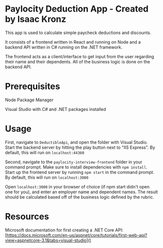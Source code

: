 # Paylocity Deduction App - Created by Isaac Kronz
This app is used to calculate simple paycheck deductions and discounts.

It consists of a frontend written in React and running on Node
and a backend API written in C# running on the .NET framework.

The frontend acts as a client/interface to get input from the user regarding
their name and their dependents. All of the business logic is done on the backend API.

# Prerequisites

Node Package Manager

Visual Studio with C# and .NET packages installed

# Usage
First, navigate to `DeductibleApi`, and open the folder with Visual Studio.
Start the backend server by hitting the play button next to "IIS Express".
By default, this will run on `localhost:44360`

Second, navigate to the `paylocity-interview-frontend` folder in your command prompt.
Make sure to install dependencies with `npm install`.
Start up the frontend server by running `npm start` in the command prompt.
By default, this will run on `localhost:3000`

Open `localhost:3000` in your browser of choice (if npm start didn't open one for you), and enter an employer name and dependent names. The result should be calculated based off of the business logic defined by the rubric.

# Resources
Microsoft documentation for first creating a .NET Core API:
[https://docs.microsoft.com/en-us/aspnet/core/tutorials/first-web-api?view=aspnetcore-3.1&tabs=visual-studio]()